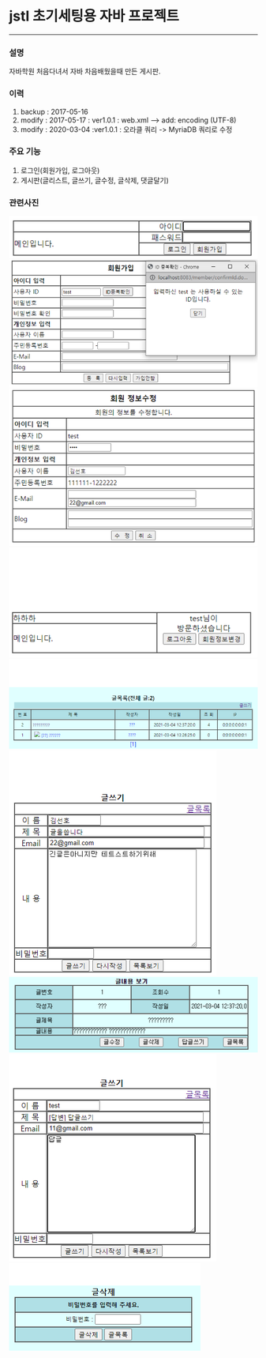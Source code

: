 # jstl 초기세팅용 자바 프로젝트
------
### 설명
자바학원 처음다녀서 자바 차음배웠을때 만든 게시판.

### 이력
1. backup : 2017-05-16
2. modify : 2017-05-17 : ver1.0.1 : web.xml -->  add: encoding (UTF-8)
3. modify : 2020-03-04 :ver1.0.1 : 오라클 쿼리 -> MyriaDB 쿼리로 수정

### 주요 기능
1. 로그인(회원가입, 로그아웃)
2. 게시판(글리스트, 글쓰기, 글수정, 글삭제, 댓글달기)

### 관련사진
![login](./images/login2.png)
![userRegist](./images/userRegist.png)
![userModify](./images/userModify.png)
![loginSuccess](./images/loginSuccess.png)
![boardList](./images/boardList.png)
![boardWrite](./images/boardWrite.png)
![boardView](./images/boardView.png)
![boardModify](./images/boardModify.png)
![boardDelete](./images/boardDelete.png)

